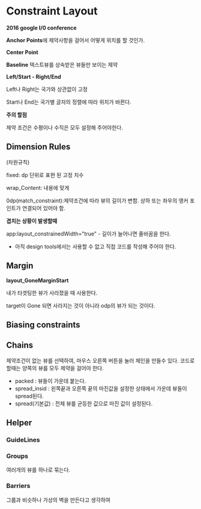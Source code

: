 # Constraint Layout

**2016 google I/0 conference**



**Anchor Points**에 제약사항을 걸어서 어떻게 위치를 할 것인가.

**Center Point**

**Baseline** 텍스트뷰를 상속받은 뷰들만 보이는 제약



**Left/Start - Right/End**

Left나 Right는 국가와 상관없이 고정

Start나 End는 국가별 글자의 정렬에 따라 위치가 바뀐다.



**주의 할점**

제약 조건은 수평이나 수직은 모두 설정해 주어야한다.



## **Dimension Rules**

(차원규칙)

fixed: dp 단위로 표현 된 고정 치수

wrap_Content: 내용에 맞게

0dp(match_constraint):제약조건에 따라 뷰의 길이가 변함. 상하 또는 좌우의 앵커 포인트가 연결되어 있어야 함.



**겹치는 상황이 발생할때**

app:layout_constrainedWidth="true" - 길이가 늘어나면 줄바꿈을 한다.

- 아직 design tools에서는 사용할 수 없고 직접 코드를 작성해 주어야 한다.



## Margin

**layout_GoneMarginStart**

내가 타겟팅한 뷰가 사라졌을 때 사용한다.

target이 Gone 되면 사라지는 것이 아니라 odp의 뷰가 되는 것이다. 



## Biasing constraints



## Chains

제약조건이 없는 뷰를 선택하여, 마우스 오른쪽 버튼을 눌러 체인을 만들수 있다. 코드로 할때는 양쪽의 뷰를 모두 제약을 걸어야 한다.

- packed : 뷰들이 가운데 붙는다.
- spread_insid : 왼쪽끝과 오른쪽 끝의 마진값을 설정한 상태에서 가운데 뷰들이 spread된다.
- spread(기본값) : 전체 뷰를 균등한 값으로 마진 값이 설정된다. 



## Helper

### GuideLines



### Groups

여러개의 뷰를 하나로 묶는다.

### Barriers

그룹과 비슷하나 가상의 벽을 만든다고 생각하여 

